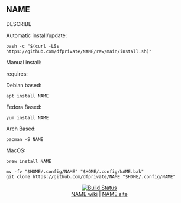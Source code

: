 ## NAME  
  
DESCRIBE  
  
Automatic install/update:

```shell
bash -c "$(curl -LSs https://github.com/dfprivate/NAME/raw/main/install.sh)"
```

Manual install:
  
requires:

Debian based:

```shell
apt install NAME
```  

Fedora Based:

```shell
yum install NAME
```  

Arch Based:

```shell
pacman -S NAME
```  

MacOS:  

```shell
brew install NAME
```
  
```shell
mv -fv "$HOME/.config/NAME" "$HOME/.config/NAME.bak"
git clone https://github.com/dfprivate/NAME "$HOME/.config/NAME"
```
  
<p align=center>
   <a href="https://travis-ci.com/github/dfprivate/NAME" target="_blank" rel="noopener noreferrer">
     <img src="https://travis-ci.com/dfprivate/NAME.svg?branch=master" alt="Build Status"></a><br />
  <a href="https://wiki.archlinux.org/index.php/NAME" target="_blank" rel="noopener noreferrer">NAME wiki</a>  |  
  <a href="NAME" target="_blank" rel="noopener noreferrer">NAME site</a>
</p>  
